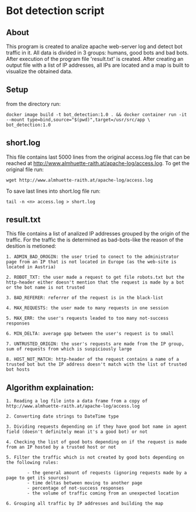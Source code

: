 # Bot detection script

## About
This program is created to analize apache web-server log and detect bot traffic in it. All data is divided in 3 groups: humans, good bots and bad bots. After execution of the program file 'result.txt' is created. After creating an output file with a list of IP addresses, all IPs are located and a map is built to visualize the obtained data.

## Setup
from the directory run:
```
docker image build -t bot_detection:1.0 . && docker container run -it --mount type=bind,source="$(pwd)",target=/usr/src/app \ bot_detection:1.0
```

## short.log
This file contains last 5000 lines from the original access.log file that can be reached at http://www.almhuette-raith.at/apache-log/access.log. To get the original file run:
```
wget http://www.almhuette-raith.at/apache-log/access.log
```
To save last <n> lines into short.log file run:
```
tail -n <n> access.log > short.log
```

## result.txt
This file contains a list of analized IP addresses grouped by the origin of the traffic. For the traffic the is determined as bad-bots-like the reason of  the desition is metioned:

	1. ADMIN_BAD_OROGIN: the user tried to conect to the administrator page from an IP that is not located in Europe (as the web-site is located in Austria)

	2. ROBOT_TXT: the user made a request to get file robots.txt but the http-header either doesn't mention that the request is made by a bot or the bot name is not trusted

	3. BAD_REFERER: referrer of the request is in the black-list

	4. MAX_REQUESTS: the user made to many requests in one session

	5. MAX_ERR: the user's requests leaded to too many not-success responses

	6. MIN_DELTA: average gap between the user's request is to small

	7. UNTRUSTED_ORIGIN: the user's requests are made from the IP group, sum of requests from which is suspiciously large

	8. HOST_NOT_MATCH: http-header of the request contains a name of a trusted bot but the IP address doesn't match with the list of trusted bot hosts

## Algorithm explaination:

	1. Reading a log file into a data frame from a copy of http://www.almhuette-raith.at/apache-log/access.log

	2. Converting date strings to DateTime type

	3. Dividing requests depending on if they have good bot name in agent field (doesn't definitely mean it's a good bot) or not

	4. Checking the list of good bots depending on if the request is made from an IP hosted by a trusted host or not

	5. Filter the traffic which is not created by good bots depending on the following rules:

			- the general amount of requests (ignoring requests made by a page to get its sources)
			- time deltas between moving to another page
			- percentage of not-success responses
			- the volume of traffic coming from an unexpected location

	6. Grouping all traffic by IP addresses and building the map

